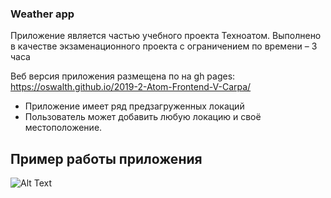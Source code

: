### Weather app

Приложение является частью учебного проекта Техноатом. Выполнено в качестве экзаменационного проекта с ограничением по времени – 3 часа

Веб версия приложения размещена по на gh pages: https://oswalth.github.io/2019-2-Atom-Frontend-V-Carpa/


* Приложение имеет ряд предзагруженных локаций
* Пользователь может добавить любую локацию и своё местоположение.
## Пример работы приложения
![Alt Text](https://i.yapx.ru/KdeLL.gif)
